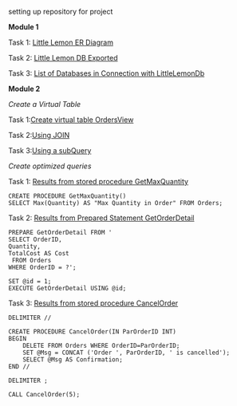 setting up repository for project

**Module 1**

Task 1: [Little Lemon ER Diagram](LittleLemonDM.png)

Task 2: [Little Lemon DB Exported](LittleLemonDB.sql)

Task 3: [List of Databases in Connection with LittleLemonDb](showdatabaselist.json)

**Module 2**

*Create a Virtual Table*

Task 1:[Create virtual table OrdersView](OrdersView.json)

Task 2:[Using JOIN](UsingJOIN.json)

Task 3:[Using a subQuery](SubQuery.json)

*Create optimized queries*

Task 1: [Results from stored procedure GetMaxQuantity](GetMaxQuantity.json)

```
CREATE PROCEDURE GetMaxQuantity() 
SELECT Max(Quantity) AS "Max Quantity in Order" FROM Orders;

```


Task 2: [Results from Prepared Statement GetOrderDetail](GetOrderDetail.json)

```
PREPARE GetOrderDetail FROM '
SELECT OrderID, 
Quantity, 
TotalCost AS Cost
 FROM Orders 
WHERE OrderID = ?';

SET @id = 1;
EXECUTE GetOrderDetail USING @id;

```

Task 3: [Results from stored procedure CancelOrder](CancelOrder.json)

```
DELIMITER //

CREATE PROCEDURE CancelOrder(IN ParOrderID INT)
BEGIN
    DELETE FROM Orders WHERE OrderID=ParOrderID;
	SET @Msg = CONCAT ('Order ', ParOrderID, ' is cancelled');
	SELECT @Msg AS Confirmation;
END //

DELIMITER ;

CALL CancelOrder(5);

```